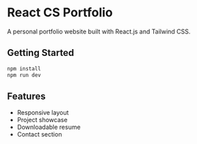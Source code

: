 # React CS Portfolio

A personal portfolio website built with React.js and Tailwind CSS.

## Getting Started

```bash
npm install
npm run dev
```

## Features

- Responsive layout
- Project showcase
- Downloadable resume
- Contact section
